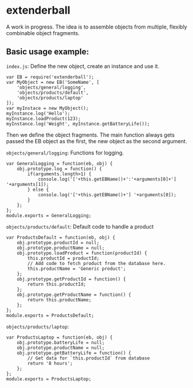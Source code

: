 # extenderball

A work in progress. The idea is to assemble objects from multiple, flexibly combinable object fragments.

## Basic usage example:

`index.js`: Define the new object, create an instance and use it.

	var EB = require('extenderball');
	var MyObject = new EB('SomeName', [
		'objects/general/logging',
		'objects/products/default',
		'objects/products/laptop'
	]);
	var myInstace = new MyObject();
	myInstance.log('Hello');
	myInstance.loadProduct(123);
	myInstance.log('Weight', myInstance.getBatteryLife());

Then we define the object fragments. The main function always gets passed the EB object as the first, the new object as the second argument.

`objects/general/logging`: Functions for logging.

	var GeneralLogging = function(eb, obj) {
		obj.prototype.log = function() {
			if(arguments.length>1) {
				console.log('['+this.getEBName()+':'+arguments[0]+'] '+arguments[1]);
			} else {
				console.log('['+this.getEBName()+'] '+arguments[0]);
			}
		};
	};
	module.exports = GeneralLogging;

`objects/products/default`: Default code to handle a product

	var ProductsDefault = function(eb, obj) {
		obj.prototype.productId = null;
		obj.prototype.productName = null;
		obj.prototype.loadProduct = function(productId) {
			this.productId = productId;
			// Add code to fetch product from the database here.
			this.productName = 'Generic product';
		};
		obj.prototype.getProductId = function() {
			return this.productId;
		};
		obj.prototype.getProductName = function() {
			return this.productName;
		};
	};
	module.exports = ProductsDefault;

`objects/products/laptop`:

	var ProductsLaptop = function(eb, obj) {
		obj.prototype.batteryLife = null;
		obj.prototype.productName = null;
		obj.prototype.getBatteryLife = function() {
			// Get data for `this.productId` from database
			return '8 hours';
		};
	};
	module.exports = ProductsLaptop;